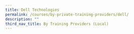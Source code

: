 ```yaml
---
title: Dell Technologies
permalink: /courses/by-private-training-providers/dell/
description: ""
third_nav_title: By Training Providers (Local)
---
```

